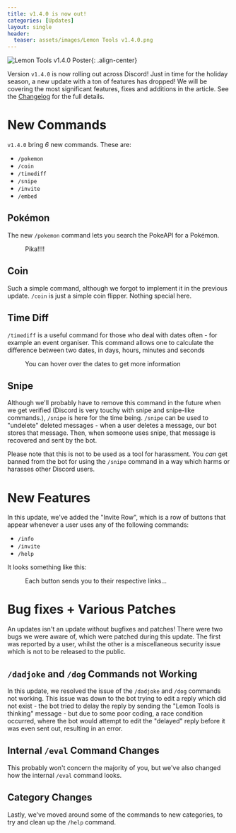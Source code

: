 ```yaml
---
title: v1.4.0 is now out!
categories: [Updates]
layout: single
header:
  teaser: assets/images/Lemon Tools v1.4.0.png
---
```


![Lemon Tools v1.4.0 Poster](assets/images/lemon-tools-v140.png){: .align-center}

Version `v1.4.0` is now rolling out across Discord! Just in time for the holiday season, a new update with a ton of features has dropped! We will be covering the most significant features, fixes and additions in the article. See the [Changelog](/changelog) for the full details.

# New Commands

`v1.4.0` bring _6_ new commands. These are:

- `/pokemon`
- `/coin`
- `/timediff`
- `/snipe`
- `/invite`
- `/embed`

## Pokémon

The new `/pokemon` command lets you search the PokeAPI for a Pokémon.

<figure>
  <img src="{{site.baseurl}}assets/images/2021-12-3-pokemon.png" alt="">
  <figcaption>Pika!!!!</figcaption>
</figure>

## Coin

Such a simple command, although we forgot to implement it in the previous update. `/coin` is just a simple coin flipper. Nothing special here.

## Time Diff

`/timediff` is a useful command for those who deal with dates often - for example an event organiser. This command allows one to calculate the difference between two dates, in days, hours, minutes and seconds

<figure>
  <img src="{{site.baseurl}}assets/images/2021-12-3-timediff.png" alt="">
  <figcaption>You can hover over the dates to get more information</figcaption>
</figure>

## Snipe

Although we'll probably have to remove this command in the future when we get verified (Discord is very touchy with snipe and snipe-like commands.), `/snipe` is here for the time being. `/snipe` can be used to "undelete" deleted messages - when a user deletes a message, our bot stores that message. Then, when someone uses snipe, that message is recovered and sent by the bot.

Please note that this is not to be used as a tool for harassment. You _can_ get banned from the bot for using the `/snipe` command in a way which harms or harasses other Discord users.

# New Features

In this update, we've added the "Invite Row", which is a row of buttons that appear whenever a user uses any of the following commands:

- `/info`
- `/invite`
- `/help`

It looks something like this:

<figure>
  <img src="{{site.baseurl}}assets/images/2021-12-3-inviterow.png" alt="">
  <figcaption>Each button sends you to their respective links...</figcaption>
</figure>

# Bug fixes + Various Patches

An updates isn't an update without bugfixes and patches! There were two bugs we were aware of, which were patched during this update. The first was reported by a user, whilst the other is a miscellaneous security issue which is not to be released to the public.

## `/dadjoke` and `/dog` Commands not Working

In this update, we resolved the issue of the `/dadjoke` and `/dog` commands not working. This issue was down to the bot trying to edit a reply which did not exist - the bot tried to delay the reply by sending the "Lemon Tools is thinking" message - but due to some poor coding, a race condition occurred, where the bot would attempt to edit the "delayed" reply before it was even sent out, resulting in an error.

## Internal `/eval` Command Changes

This probably won't concern the majority of you, but we've also changed how the internal `/eval` command looks.

## Category Changes

Lastly, we've moved around some of the commands to new categories, to try and clean up the `/help` command.
